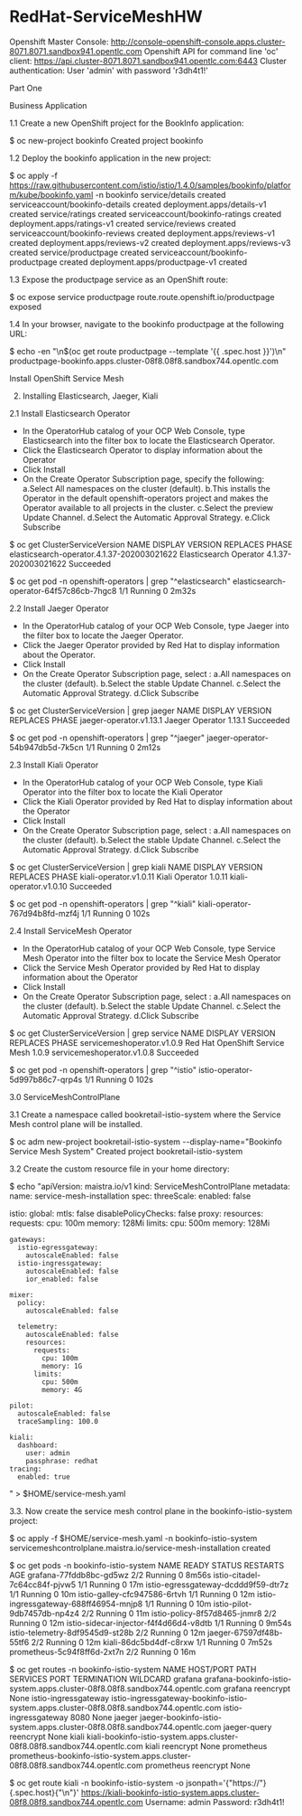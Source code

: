 # RedHat-ServiceMeshHW

Openshift Master Console: http://console-openshift-console.apps.cluster-8071.8071.sandbox941.opentlc.com
Openshift API for command line 'oc' client: https://api.cluster-8071.8071.sandbox941.opentlc.com:6443
Cluster authentication: User 'admin' with password 'r3dh4t1!'

Part One

Business Application

1.1 Create a new OpenShift project for the BookInfo application:

$ oc new-project bookinfo
Created project bookinfo

1.2 Deploy the bookinfo application in the new project:

$ oc apply -f https://raw.githubusercontent.com/istio/istio/1.4.0/samples/bookinfo/platform/kube/bookinfo.yaml -n bookinfo
service/details created
serviceaccount/bookinfo-details created
deployment.apps/details-v1 created
service/ratings created
serviceaccount/bookinfo-ratings created
deployment.apps/ratings-v1 created
service/reviews created
serviceaccount/bookinfo-reviews created
deployment.apps/reviews-v1 created
deployment.apps/reviews-v2 created
deployment.apps/reviews-v3 created
service/productpage created
serviceaccount/bookinfo-productpage created
deployment.apps/productpage-v1 created

1.3 Expose the productpage service as an OpenShift route:

$ oc expose service productpage
route.route.openshift.io/productpage exposed

1.4 In your browser, navigate to the bookinfo productpage at the following URL:

$ echo -en "\n$(oc get route productpage --template '{{ .spec.host }}')\n"
productpage-bookinfo.apps.cluster-08f8.08f8.sandbox744.opentlc.com

Install OpenShift Service Mesh

2. Installing Elasticsearch, Jaeger, Kiali

2.1 Install Elasticsearch Operator

 - In the OperatorHub catalog of your OCP Web Console, type Elasticsearch into the filter box to locate the Elasticsearch Operator.
 - Click the Elasticsearch Operator to display information about the Operator
 - Click Install
 - On the Create Operator Subscription page, specify the following:
     a.Select All namespaces on the cluster (default).
     b.This installs the Operator in the default openshift-operators project and makes the Operator available to all projects in the cluster.
     c.Select the preview Update Channel.
     d.Select the Automatic Approval Strategy.
     e.Click Subscribe

$ oc get ClusterServiceVersion
NAME                                         DISPLAY                  VERSION               REPLACES   PHASE
elasticsearch-operator.4.1.37-202003021622   Elasticsearch Operator   4.1.37-202003021622              Succeeded

$ oc get pod  -n openshift-operators | grep "^elasticsearch"
elasticsearch-operator-64f57c86cb-7hgc8   1/1     Running   0          2m32s

2.2 Install Jaeger Operator

 - In the OperatorHub catalog of your OCP Web Console, type Jaeger into the filter box to locate the Jaeger Operator.
 - Click the Jaeger Operator provided by Red Hat to display information about the Operator.
 - Click Install
 - On the Create Operator Subscription page, select :
      a.All namespaces on the cluster (default).
      b.Select the stable Update Channel.
      c.Select the Automatic Approval Strategy.
      d.Click Subscribe

$ oc get ClusterServiceVersion | grep jaeger
NAME                                         DISPLAY                  VERSION               REPLACES   PHASE
jaeger-operator.v1.13.1                      Jaeger Operator          1.13.1                           Succeeded

$ oc get pod  -n openshift-operators | grep "^jaeger"
jaeger-operator-54b947db5d-7k5cn         1/1     Running   0          2m12s

2.3 Install Kiali Operator

 - In the OperatorHub catalog of your OCP Web Console, type Kiali Operator into the filter box to locate the Kiali Operator
 - Click the Kiali Operator provided by Red Hat to display information about the Operator
 - Click Install
 - On the Create Operator Subscription page, select :
      a.All namespaces on the cluster (default).
      b.Select the stable Update Channel.
      c.Select the Automatic Approval Strategy.
      d.Click Subscribe

$ oc get ClusterServiceVersion | grep kiali
NAME                                         DISPLAY                  VERSION               REPLACES                PHASE
kiali-operator.v1.0.11                       Kiali Operator           1.0.11                kiali-operator.v1.0.10   Succeeded

$ oc get pod  -n openshift-operators | grep "^kiali"
kiali-operator-767d94b8fd-mzf4j          1/1     Running   0          102s

2.4 Install ServiceMesh Operator

 - In the OperatorHub catalog of your OCP Web Console, type Service Mesh Operator into the filter box to locate the Service Mesh Operator
 - Click the Service Mesh Operator provided by Red Hat to display information about the Operator
 - Click Install
 - On the Create Operator Subscription page, select :
      a.All namespaces on the cluster (default).
      b.Select the stable Update Channel.
      c.Select the Automatic Approval Strategy.
      d.Click Subscribe

$ oc get ClusterServiceVersion | grep service
NAME                                         DISPLAY                  VERSION               REPLACES                PHASE
servicemeshoperator.v1.0.9                   Red Hat OpenShift Service Mesh   1.0.9                 servicemeshoperator.v1.0.8   Succeeded

$ oc get pod  -n openshift-operators | grep "^istio"
istio-operator-5d997b86c7-qrp4s          1/1     Running   0          102s

3.0  ServiceMeshControlPlane

3.1 Create a namespace called bookretail-istio-system where the Service Mesh control plane will be installed.

$ oc adm new-project bookretail-istio-system --display-name="Bookinfo Service Mesh System"
Created project bookretail-istio-system

3.2 Create the custom resource file in your home directory:

$ echo "apiVersion: maistra.io/v1
kind: ServiceMeshControlPlane
metadata:
  name: service-mesh-installation
spec:
  threeScale:
    enabled: false

  istio:
    global:
      mtls: false
      disablePolicyChecks: false
      proxy:
        resources:
          requests:
            cpu: 100m
            memory: 128Mi
          limits:
            cpu: 500m
            memory: 128Mi

    gateways:
      istio-egressgateway:
        autoscaleEnabled: false
      istio-ingressgateway:
        autoscaleEnabled: false
        ior_enabled: false

    mixer:
      policy:
        autoscaleEnabled: false

      telemetry:
        autoscaleEnabled: false
        resources:
          requests:
            cpu: 100m
            memory: 1G
          limits:
            cpu: 500m
            memory: 4G

    pilot:
      autoscaleEnabled: false
      traceSampling: 100.0

    kiali:
      dashboard:
        user: admin
        passphrase: redhat
    tracing:
      enabled: true

" > $HOME/service-mesh.yaml

3.3. Now create the service mesh control plane in the bookinfo-istio-system project:

$ oc apply -f $HOME/service-mesh.yaml -n bookinfo-istio-system
servicemeshcontrolplane.maistra.io/service-mesh-installation created

$ oc get pods -n bookinfo-istio-system
NAME                                     READY   STATUS    RESTARTS   AGE
grafana-77fddb8bc-gd5wz                  2/2     Running   0          8m56s
istio-citadel-7c64cc84f-pjvw5            1/1     Running   0          17m
istio-egressgateway-dcddd9f59-dtr7z      1/1     Running   0          10m
istio-galley-cfc947586-6rtvh             1/1     Running   0          12m
istio-ingressgateway-688ff46954-mnjp8    1/1     Running   0          10m
istio-pilot-9db7457db-np4z4              2/2     Running   0          11m
istio-policy-8f57d8465-jnmr8             2/2     Running   0          12m
istio-sidecar-injector-f4f4d66d4-v8dtb   1/1     Running   0          9m54s
istio-telemetry-8df9545d9-st28b          2/2     Running   0          12m
jaeger-67597df48b-55tf6                  2/2     Running   0          12m
kiali-86dc5bd4df-c8rxw                   1/1     Running   0          7m52s
prometheus-5c94f8ff6d-2xt7n              2/2     Running   0          16m

$ oc get routes -n bookinfo-istio-system
NAME                   HOST/PORT                                                                                  PATH   SERVICES               PORT    TERMINATION   WILDCARD
grafana                grafana-bookinfo-istio-system.apps.cluster-08f8.08f8.sandbox744.opentlc.com                       grafana                <all>   reencrypt     None
istio-ingressgateway   istio-ingressgateway-bookinfo-istio-system.apps.cluster-08f8.08f8.sandbox744.opentlc.com          istio-ingressgateway   8080                  None
jaeger                 jaeger-bookinfo-istio-system.apps.cluster-08f8.08f8.sandbox744.opentlc.com                        jaeger-query           <all>   reencrypt     None
kiali                  kiali-bookinfo-istio-system.apps.cluster-08f8.08f8.sandbox744.opentlc.com                         kiali                  <all>   reencrypt     None
prometheus             prometheus-bookinfo-istio-system.apps.cluster-08f8.08f8.sandbox744.opentlc.com                    prometheus             <all>   reencrypt     None

$ oc get route kiali -n bookinfo-istio-system -o jsonpath='{"https://"}{.spec.host}{"\n"}'
https://kiali-bookinfo-istio-system.apps.cluster-08f8.08f8.sandbox744.opentlc.com
Username: admin
Password: r3dh4t1!